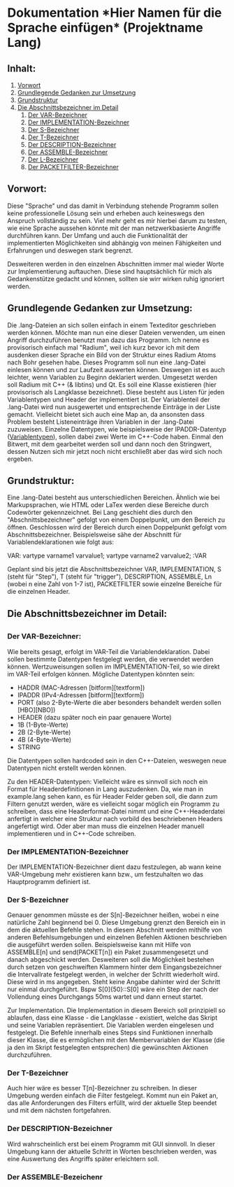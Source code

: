 <h1>Dokumentation *Hier Namen für die Sprache einfügen* (Projektname Lang)</h1>


<h2>Inhalt:</h2>

<ol>
    <li><a href="#vorwort">Vorwort</a>
    <li><a href="#grundlegende-gedanken-zur-umsetzung">Grundlegende Gedanken zur Umsetzung</a></li>
    <li><a href="#grundstruktur">Grundstruktur</a></li>
    <li>
        <a href="#die-abschnittsbezeichner-im-detail">Die Abschnittsbezeichner im Detail</a><br>
        <ol>
            <li><a href="#der-var-bezeichner">Der VAR-Bezeichner</a></li>
            <li><a href="#der-implementation-bezeichner">Der IMPLEMENTATION-Bezeichner</a></li>
            <li><a href="#der-s-bezeichner">Der S-Bezeichner</a></li>
            <li><a href="#der-t-bezeichner">Der T-Bezeichner</a></li>
            <li><a href="#der-description-bezeichner">Der DESCRIPTION-Bezeichner</a></li>
            <li><a href="#der-assemble-bezeichner">Der ASSEMBLE-Bezeichner</a></li>
            <li><a href="#der-l-bezeichner">Der L-Bezeichner</a></li>
            <li><a href="#der-packetfilter-bezeichner">Der PACKETFILTER-Bezeichner</a></li>
        </ol>
    </li>    
</ol>

<h2>Vorwort:</h2>
Diese "Sprache" und das damit in Verbindung stehende Programm sollen keine professionelle Lösung sein und erheben auch keineswegs den Anspruch vollständig zu sein. Viel mehr geht es mir hierbei darum zu testen, wie eine Sprache aussehen könnte mit der man netzwerkbasierte Angriffe durchführen kann. Der Umfang und auch die Funktionalität der implementierten Möglichkeiten sind abhängig von meinen Fähigkeiten und Erfahrungen und deswegen stark begrenzt.

Desweiteren werden in den einzelnen Abschnitten immer mal wieder Worte zur Implementierung auftauchen. Diese sind hauptsächlich für mich als Gedankenstütze gedacht und können, sollten sie wirr wirken ruhig ignoriert werden.

<h2>Grundlegende Gedanken zur Umsetzung:</h2>
Die .lang-Dateien an sich sollen einfach in einem Texteditor geschrieben werden können. Möchte man nun eine dieser Dateien verwenden, um einen Angriff durchzuführen benutzt man dazu das Programm. Ich nenne es provisorisch einfach mal "Radium", weil ich kurz bevor ich mit dem ausdenken dieser Sprache ein Bild von der Struktur eines Radium Atoms nach Bohr gesehen habe. Dieses Programm soll nun eine .lang-Datei einlesen können und zur Laufzeit auswerten können. Deswegen ist es auch leichter, wenn Variablen zu Beginn deklariert werden. Umgesetzt werden soll Radium mit C++ (& libtins) und Qt. Es soll eine Klasse existieren (hier provisorisch als Langklasse bezeichnet). Diese besteht aus Listen für jeden Variablentypen und Header der implementiert ist. Der Variablenteil der .lang-Datei wird nun ausgewertet und entsprechende Einträge in der Liste gemacht. Vielleicht bietet sich auch eine Map an, da ansonsten dass Problem besteht Listeneinträge ihren Variablen in der .lang-Datei zuzuweisen. Einzelne Datentypen, wie beispielsweise der IPADDR-Datentyp (<a href="#der-var-bezeichner">Variablentypen</a>), sollen dabei zwei Werte im C++-Code haben. Einmal den Bitwert, mit dem gearbeitet werden soll und dann noch den Stringwert, dessen Nutzen sich mir jetzt noch nicht erschließt aber das wird sich noch ergeben.

<h2>Grundstruktur:</h2>
Eine .lang-Datei besteht aus unterschiedlichen Bereichen. Ähnlich wie bei Markupsprachen, wie HTML oder LaTex werden diese Bereiche durch Codewörter gekennzeichnet. Bei Lang geschieht dies durch den "Abschnittsbezeichner" gefolgt von einem Doppelpunkt, um den Bereich zu öffnen. Geschlossen wird der Bereich durch einen Doppelpunkt gefolgt vom Abschnittsbezeichner. Beispielsweise sähe der Abschnitt für Variablendeklarationen wie folgt aus:

VAR:
    vartype varname1 varvalue1;
    vartype varname2 varvalue2;
:VAR

Geplant sind bis jetzt die Abschnittsbezeichner VAR, IMPLEMENTATION, S (steht für "Step"), T (steht für "trigger"), DESCRIPTION, ASSEMBLE, Ln (wobei n eine Zahl von 1-7 ist), PACKETFILTER sowie einzelne Bereiche für die einzelnen Header.

<h2>Die Abschnittsbezeichner im Detail:<h2>
<h3>Der VAR-Bezeichner:</h3>
Wie bereits gesagt, erfolgt im VAR-Teil die Variablendeklaration. Dabei sollen bestimmte Datentypen festgelegt werden, die verwendet werden können. Wertzuweisungen sollen im IMPLEMENTATION-Teil, so wie direkt im VAR-Teil erfolgen können. 
Mögliche Datentypen könnten sein:
<ul>
    <li>HADDR       (MAC-Adressen [bitform][textform])</li>
    <li>IPADDR      (IPv4-Adressen [bitform][textform])</li>
    <li>PORT        (also 2-Byte-Werte die aber besonders behandelt werden sollen [HBO][NBO])</li>
    <li>HEADER      (dazu später noch ein paar genauere Worte)</li>
    <li>1B          (1-Byte-Werte)</li>
    <li>2B          (2-Byte-Werte)</li>
    <li>4B          (4-Byte-Werte)</li>
    <li>STRING</li>
</ul>

Die Datentypen sollen hardcoded sein in den C++-Dateien, weswegen neue Datentypen nicht erstellt werden können.

Zu den HEADER-Datentypen: Vielleicht wäre es sinnvoll sich noch ein Format für Headerdefinitionen in Lang auszudenken. Da, wie man in example.lang sehen kann, es für Header Felder geben soll, die dann zum Filtern genutzt werden, wäre es vielleicht sogar möglich ein Programm zu schreiben, dass eine Headerformat-Datei nimmt und eine C++-Headerdatei anfertigt in welcher eine Struktur nach vorbild des beschriebenen Headers angefertigt wird.
Oder aber man muss die einzelnen Header manuell implementieren und in C++-Code schreiben.

<h3>Der IMPLEMENTATION-Bezeichner</h3>
Der IMPLEMENTATION-Bezeichner dient dazu festzulegen, ab wann keine VAR-Umgebung mehr existieren kann bzw., um festzuhalten wo das Hauptprogramm definiert ist. 

<h3>Der S-Bezeichner</h3>
Genauer genommen müsste es der S[n]-Bezeichner heißen, wobei n eine natürliche Zahl beginnend bei 0. Diese Umgebung grenzt den Bereich ein in dem die aktuellen Befehle stehen. In diesem Abschnitt werden mithilfe von anderen Befehlsumgebungen und einzelnen Befehlen Aktionen beschrieben die ausgeführt werden sollen. Beispielsweise kann mit Hilfe von ASSEMBLE[n] und send(PACKET[n]) ein Paket zusammengesetzt und danach abgeschickt werden. Desweiteren soll die Möglichkeit bestehen durch setzen von geschweiften Klammern hinter dem Eingangsbezeichner die Intervallrate festgelegt werden, in welcher der Schritt wiederholt wird. Diese wird in ms angegeben. Steht keine Angabe dahinter wird der Schritt nur einmal durchgeführt. Bspw S[0]{50}::S[0] wäre ein Step der nach der Vollendung eines Durchgangs 50ms wartet und dann erneut startet.

Zur Implementation. Die Implementation in diesem Bereich soll prinzipiell so ablaufen, dass eine Klasse - die Langklasse - existiert, welche das Skript und seine Variablen repräsentiert. Die Variablen werden eingelesen und festgelegt. Die Befehle innerhalb eines Steps sind Funktionen innerhalb dieser Klasse, die es ermöglichen mit den Membervariablen der Klasse (die ja den im Skript festgelegten entsprechen) die gewünschten Aktionen durchzuführen.

<h3>Der T-Bezeichner</h3>
Auch hier wäre es besser T[n]-Bezeichner zu schreiben. In dieser Umgebung werden einfach die Filter festgelegt. Kommt nun ein Paket an, das alle Anforderungen des Filters erfüllt, wird der aktuelle Step beendet und mit dem nächsten fortgefahren.

<h3>Der DESCRIPTION-Bezeichner</h3>
Wird wahrscheinlich erst bei einem Programm mit GUI sinnvoll. In dieser Umgebung kann der aktuelle Schritt in Worten beschrieben werden, was eine Auswertung des Angriffs später erleichtern soll.

<h3>Der ASSEMBLE-Bezeichenr</h3>
